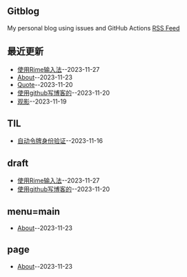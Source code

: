 ## Gitblog
My personal blog using issues and GitHub Actions
[RSS Feed](https://raw.githubusercontent.com/shyn/shyn.github.io/master/feed.xml)

## 最近更新
- [使用Rime输入法](https://github.com/shyn/shyn.github.io/issues/12)--2023-11-27
- [About](https://github.com/shyn/shyn.github.io/issues/11)--2023-11-23
- [Quote](https://github.com/shyn/shyn.github.io/issues/7)--2023-11-20
- [使用github写博客的](https://github.com/shyn/shyn.github.io/issues/6)--2023-11-20
- [观影](https://github.com/shyn/shyn.github.io/issues/5)--2023-11-19
## TIL
- [自动令牌身份验证](https://github.com/shyn/shyn.github.io/issues/3)--2023-11-16
## draft
- [使用Rime输入法](https://github.com/shyn/shyn.github.io/issues/12)--2023-11-27
- [使用github写博客的](https://github.com/shyn/shyn.github.io/issues/6)--2023-11-20
## menu=main
- [About](https://github.com/shyn/shyn.github.io/issues/11)--2023-11-23
## page
- [About](https://github.com/shyn/shyn.github.io/issues/11)--2023-11-23
